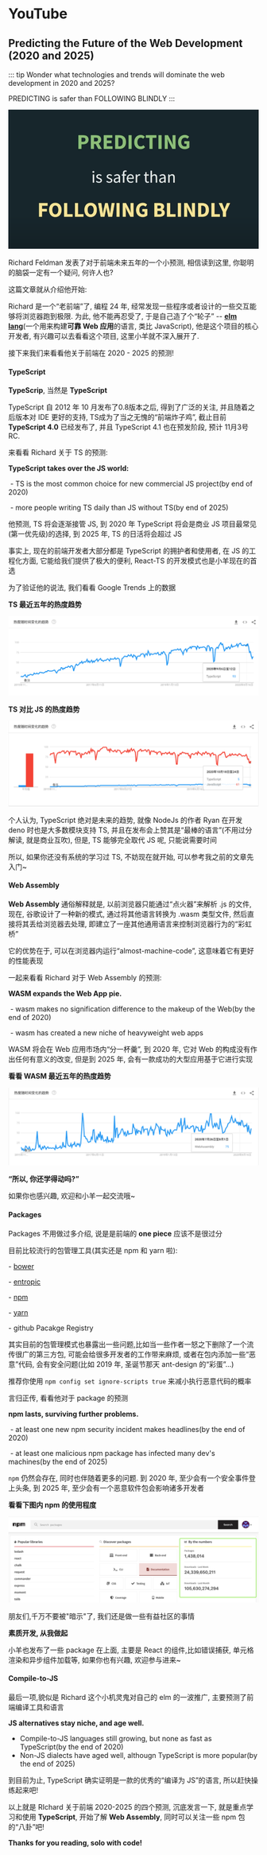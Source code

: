 # YouTube



## Predicting the Future of the Web Development (2020 and 2025)

::: tip
Wonder what technologies and trends will dominate the web development in 2020 and 2025?

PREDICTING is safer than FOLLOWING BLINDLY
:::

![predict](./assets/predict.png)

Richard Feldman 发表了对于前端未来五年的一个小预测, 相信读到这里, 你聪明的脑袋一定有一个疑问, 何许人也?

这篇文章就从介绍他开始:

Richard 是一个“老前端”了, 编程 24 年, 经常发现一些程序或者设计的一些交互能够将浏览器跑到极限. 为此, 他不能再忍受了, 于是自己造了个“轮子” -- [**elm lang**](https://elm-lang.org/)(一个用来构建**可靠 Web 应用**的语言, 类比 JavaScript), 他是这个项目的核心开发者, 有兴趣可以去看看这个项目, 这里小羊就不深入展开了.

接下来我们来看看他关于前端在 2020 - 2025 的预测!

#### TypeScript

**TypeScrip**, 当然是 **TypeScript**

TypeScript 自 2012 年 10 月发布了0.8版本之后, 得到了广泛的关注, 并且随着之后版本对 IDE 更好的支持, TS成为了当之无愧的“前端炸子鸡”, 截止目前 **TypeScript 4.0** 已经发布了, 并且 TypeScript 4.1 也在预发阶段, 预计 11月3号 RC.

来看看 Richard 关于 TS 的预测:

**TypeScript takes over the JS world:**

​    \- TS is the most common choice for new commercial JS project(by end of 2020)

​    \- more people writing TS daily than JS without TS(by end of 2025)

他预测, TS 将会逐渐接管 JS, 到 2020 年 TypeScript 将会是商业 JS 项目最常见(第一优先级)的选择, 到 2025 年, TS 的日活将会超过 JS

事实上, 现在的前端开发者大部分都是 TypeScript 的拥护者和使用者, 在 JS 的工程化方面, 它能给我们提供了极大的便利, React-TS 的开发模式也是小羊现在的首选

为了验证他的说法, 我们看看 Google Trends 上的数据

**TS 最近五年的热度趋势**

![t](./assets/ts.png)

**TS 对比 JS 的热度趋势**

![ts vs js](./assets/tsvsjs.png)

个人认为, TypeScript 绝对是未来的趋势, 就像 NodeJs 的作者 Ryan 在开发 deno 时也是大多数模块支持 TS, 并且在发布会上赞其是“最棒的语言”(不用过分解读, 就是商业互吹), 但是, TS 能够完全取代 JS 呢, 只能说需要时间

所以, 如果你还没有系统的学习过 TS, 不妨现在就开始, 可以参考我之前的文章先入门~

#### Web Assembly

**Web Assembly** 通俗解释就是, 以前浏览器只能通过“点火器”来解析 .js 的文件, 现在, 谷歌设计了一种新的模式, 通过将其他语言转换为 .wasm 类型文件, 然后直接将其丢给浏览器去处理, 即建立了一座其他通用语言来控制浏览器行为的“彩虹桥”

它的优势在于, 可以在浏览器内运行“almost-machine-code”, 这意味着它有更好的性能表现

一起来看看 Richard 对于 Web Assembly 的预测:

  **WASM expands the Web App pie.**

​    \- wasm makes no signification difference to the makeup of the Web(by the end of 2020) 

​    \- wasm has created a new niche of heavyweight web apps

WASM 将会在 Web 应用市场内“分一杯羹”, 到 2020 年, 它对 Web 的构成没有作出任何有意义的改变, 但是到 2025 年, 会有一款成功的大型应用基于它进行实现

**看看 WASM 最近五年的热度趋势**

![web assembly](./assets/webassembly.png)

**“所以, 你还学得动吗?”**

如果你也感兴趣, 欢迎和小羊一起交流哦~



#### Packages

Packages 不用做过多介绍, 说是是前端的 **one piece** 应该不是很过分

目前比较流行的包管理工具(其实还是 npm 和 yarn 啦): 

\- [bower](https://bower.io/)

\- [entropic](https://www.entropic.dev/)

\- [npm](https://www.npmjs.com/)

\- [yarn](https://yarnpkg.com/)

\- github Pacakge Registry

其实目前的包管理模式也暴露出一些问题,比如当一些作者一怒之下删除了一个流传很广的第三方包, 可能会给很多开发者的工作带来麻烦, 或者在包内添加一些“恶意”代码, 会有安全问题(比如 2019 年, 圣诞节那天 ant-design 的“彩蛋”...)

推荐你使用 `npm config set ignore-scripts true` 来减小执行恶意代码的概率

言归正传, 看看他对于 package 的预测

**npm lasts, surviving further problems.**

​    - at least one new npm security incident makes headlines(by the end of 2020)

​    - at least one malicious npm package has infected many dev's machines(by the end of 2025)

`npm` 仍然会存在, 同时也伴随着更多的问题. 到 2020 年, 至少会有一个安全事件登上头条, 到 2025 年, 至少会有一个恶意软件包会影响诸多开发者

**看看下图内 npm 的使用程度**

![package](./assets/package.png)

朋友们,千万不要被"暗示"了, 我们还是做一些有益社区的事情

**素质开发, 从我做起**

小羊也发布了一些 package 在上面, 主要是 React 的组件,比如错误捕获, 单元格渲染和异步组件加载等, 如果你也有兴趣, 欢迎参与进来~

#### Compile-to-JS

最后一项,貌似是 Richard 这个小机灵鬼对自己的 elm 的一波推广, 主要预测了前端编译工具和语言

**JS alternatives stay niche, and age well.**

- Compile-to-JS languages still growing, but none as fast as TypeScript(by the end of 2020)
- Non-JS dialects have aged well, althougn TypeScript is more popular(by the end of 2025)

到目前为止, TypeScript 确实证明是一款的优秀的“编译为 JS”的语言, 所以赶快操练起来吧!

以上就是 RIchard 关于前端 2020-2025 的四个预测, 沉底发言一下, 就是重点学习和使用 **TypeScript**, 开始了解 **Web Assembly**, 同时可以关注一些 npm 包的“八卦”吧!

**Thanks for you reading, solo with code!**